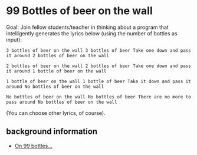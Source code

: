 # 99 Bottles of beer on the wall

Goal: Join fellow students/teacher in thinking about a program that intelligently generates the lyrics below (using the number of bottles as input):
```
3 bottles of beer on the wall 3 bottles of beer Take one down and pass it around 2 bottles of beer on the wall

2 bottles of beer on the wall 2 bottles of beer Take one down and pass it around 1 bottle of beer on the wall

1 bottle of beer on the wall 1 bottle of beer Take it down and pass it around No bottles of beer on the wall

No bottles of beer on the wall No bottles of beer There are no more to pass around No bottles of beer on the wall
```

(You can choose other lyrics, of course).

## background information

+ [On 99 bottles...](https://leftsideagile.com/index.php?post/2020/02/16/The-Beginning-of-Extreme-Programming)
